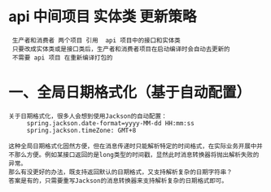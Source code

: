 # api 中间项目 实体类 更新策略
     生产者和消费者 两个项目 引用  api 项目中的接口和实体类
     只要改成实体类或是接口类后，生产者和消费者项目在启动编译时会自动去更新的
     不需要 api 项目 在重新编译打包的

#  一、全局日期格式化（基于自动配置）

    关于日期格式化，很多人会想到使用Jackson的自动配置：
         spring.jackson.date-format=yyyy-MM-dd HH:mm:ss
         spring.jackson.timeZone: GMT+8
    
    这种全局日期格式化固然方便，但在消息传递时只能解析特定的时间格式，在实际业务开展中并不那么方便。例如某接口返回的是long类型的时间戳，显然此时消息转换器将抛出解析失败的异常。
    那么有没更好的办法，既支持返回默认的日期格式，又支持解析复杂的日期字符串？
    答案是有的，只需要重写Jackson的消息转换器来支持解析复杂的日期格式即可。

